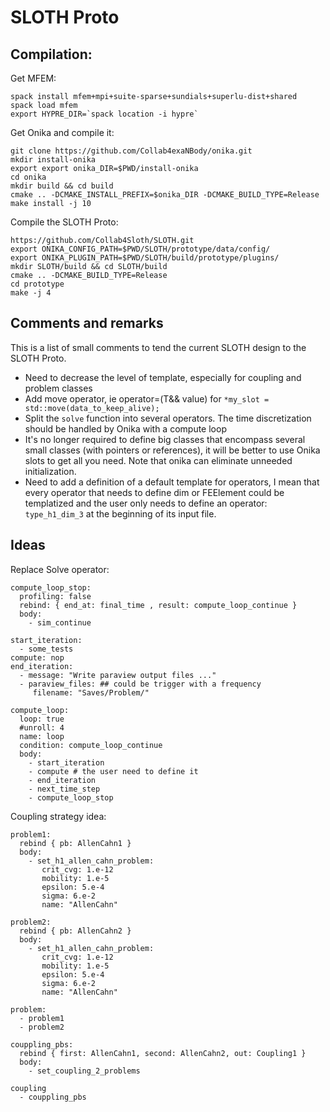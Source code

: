 SLOTH Proto
===========

Compilation:
------------

Get MFEM:

```
spack install mfem+mpi+suite-sparse+sundials+superlu-dist+shared
spack load mfem
export HYPRE_DIR=`spack location -i hypre`
```


Get Onika and compile it:

```
git clone https://github.com/Collab4exaNBody/onika.git
mkdir install-onika
export export onika_DIR=$PWD/install-onika
cd onika
mkdir build && cd build
cmake .. -DCMAKE_INSTALL_PREFIX=$onika_DIR -DCMAKE_BUILD_TYPE=Release
make install -j 10
```


Compile the SLOTH Proto:

```
https://github.com/Collab4Sloth/SLOTH.git
export ONIKA_CONFIG_PATH=$PWD/SLOTH/prototype/data/config/
export ONIKA_PLUGIN_PATH=$PWD/SLOTH/build/prototype/plugins/
mkdir SLOTH/build && cd SLOTH/build
cmake .. -DCMAKE_BUILD_TYPE=Release
cd prototype
make -j 4
```

Comments and remarks
--------------------

This is a list of small comments to tend the current SLOTH design to the SLOTH Proto.

- Need to decrease the level of template, especially for coupling and problem classes
- Add move operator, ie operator=(T&& value) for `*my_slot = std::move(data_to_keep_alive);`
- Split the `solve` function into several operators. The time discretization should be handled by Onika with a compute loop
- It's no longer required to define big classes that encompass several small classes (with pointers or references), it will be better to use Onika slots to get all you need. Note that onika can eliminate unneeded initialization.
- Need to add a definition of a default template for operators, I mean that every operator that needs to define dim or FEElement could be templatized and the user only needs to define an operator: `type_h1_dim_3` at the beginning of its input file.


Ideas
-----

Replace Solve operator: 

```
compute_loop_stop:
  profiling: false
  rebind: { end_at: final_time , result: compute_loop_continue }
  body:
    - sim_continue

start_iteration:
  - some_tests
compute: nop
end_iteration:
  - message: "Write paraview output files ..."
  - paraview_files: ## could be trigger with a frequency
     filename: "Saves/Problem/"

compute_loop:
  loop: true
  #unroll: 4
  name: loop
  condition: compute_loop_continue
  body:
    - start_iteration
    - compute # the user need to define it
    - end_iteration
    - next_time_step
    - compute_loop_stop
```

Coupling strategy idea:

```
problem1:
  rebind { pb: AllenCahn1 }
  body:
    - set_h1_allen_cahn_problem:
       crit_cvg: 1.e-12
       mobility: 1.e-5
       epsilon: 5.e-4
       sigma: 6.e-2
       name: "AllenCahn"

problem2:
  rebind { pb: AllenCahn2 }
  body:
    - set_h1_allen_cahn_problem:
       crit_cvg: 1.e-12
       mobility: 1.e-5
       epsilon: 5.e-4
       sigma: 6.e-2
       name: "AllenCahn"

problem:
  - problem1
  - problem2

couppling_pbs:
  rebind { first: AllenCahn1, second: AllenCahn2, out: Coupling1 }
  body:
    - set_coupling_2_problems

coupling
  - couppling_pbs  
```
